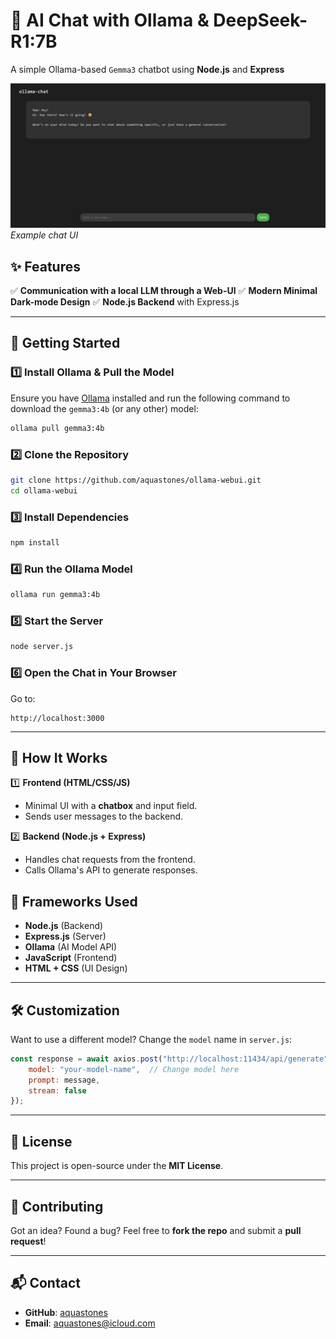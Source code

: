 # 📢 AI Chat with Ollama & DeepSeek-R1:7B

A simple Ollama-based `Gemma3` chatbot using **Node.js** and **Express**

![Chat UI](preview.png)
*Example chat UI*

## ✨ Features
✅ **Communication with a local LLM through a Web-UI**
✅ **Modern Minimal Dark-mode Design**
✅ **Node.js Backend** with Express.js

---

## 🚀 Getting Started

### 1️⃣ **Install Ollama & Pull the Model**
Ensure you have [Ollama](https://ollama.com/) installed and run the following command to download the `gemma3:4b` (or any other) model:
```sh
ollama pull gemma3:4b
```

### 2️⃣ **Clone the Repository**
```sh
git clone https://github.com/aquastones/ollama-webui.git
cd ollama-webui
```

### 3️⃣ **Install Dependencies**
```sh
npm install
```

### 4️⃣ **Run the Ollama Model**
```sh
ollama run gemma3:4b
```

### 5️⃣ **Start the Server**
```sh
node server.js
```

### 6️⃣ **Open the Chat in Your Browser**
Go to:
```
http://localhost:3000
```

---

## 📜 How It Works
1️⃣ **Frontend (HTML/CSS/JS)**
- Minimal UI with a **chatbox** and input field.
- Sends user messages to the backend.

2️⃣ **Backend (Node.js + Express)**
- Handles chat requests from the frontend.
- Calls Ollama's API to generate responses.

## 🔧 Frameworks Used
- **Node.js** (Backend)
- **Express.js** (Server)
- **Ollama** (AI Model API)
- **JavaScript** (Frontend)
- **HTML + CSS** (UI Design)

---

## 🛠️ Customization
Want to use a different model? Change the `model` name in `server.js`:
```js
const response = await axios.post("http://localhost:11434/api/generate", {
    model: "your-model-name",  // Change model here
    prompt: message,
    stream: false
});
```

---

## 📜 License
This project is open-source under the **MIT License**.

---

## 🌟 Contributing
Got an idea? Found a bug? Feel free to **fork the repo** and submit a **pull request**!

---

## 📬 Contact
- **GitHub**: [aquastones](https://github.com/aquastones)
- **Email**: aquastones@icloud.com